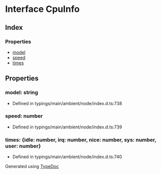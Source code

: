 # Interface CpuInfo


## Index

### Properties
* [model](_typings_main_ambient_node_index_d_._os_.cpuinfo.md#model)
* [speed](_typings_main_ambient_node_index_d_._os_.cpuinfo.md#speed)
* [times](_typings_main_ambient_node_index_d_._os_.cpuinfo.md#times)

## Properties

### model: string

* Defined in typings/main/ambient/node/index.d.ts:738


### speed: number

* Defined in typings/main/ambient/node/index.d.ts:739


### times: \{idle: number, irq: number, nice: number, sys: number, user: number\}

* Defined in typings/main/ambient/node/index.d.ts:740



Generated using [TypeDoc](http://typedoc.io)
